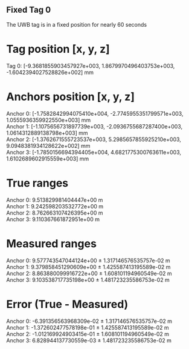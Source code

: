 ## Fixed Tag 0
The UWB tag is in a fixed position for nearly 60 seconds

# Tag position [x, y, z]
Tag 0: [-9.3681855903457927e+003,   1.8679970496403753e+003,  -1.6042394027528826e+002] mm  

# Anchors position [x, y, z]
Anchor 0: [-1.7582842994075410e+004,  -2.7745955351799571e+003,  1.0555936359922550e+003] mm  
Anchor 1: [-1.1075656731897739e+003,  -2.0936755687287400e+003,  1.0614312889138798e+003] mm  
Anchor 2: [-1.3762671555723537e+003,   5.2985657855925210e+003,  9.0948381934128622e+002] mm  
Anchor 3: [-1.7850156694394405e+004,   4.6821775300763611e+003,  1.6102689602915559e+003] mm  

# True ranges
Anchor 0: 9.513829981404447e+00 m  
Anchor 1: 9.242598203532772e+00 m  
Anchor 2: 8.762663107426395e+00 m  
Anchor 3: 9.110367661872951e+00 m  

# Measured ranges
Anchor 0: 9.577743547044124e+00 ± 1.317146576535757e-02 m  
Anchor 1: 9.379858451290609e+00 ± 1.425587413195589e-02 m  
Anchor 2: 8.863880099916722e+00 ± 1.608101194960549e-02 m  
Anchor 3: 9.103538717735198e+00 ± 1.481723235586753e-02 m  

# Error (True - Measured)
Anchor 0: -6.391356563968309e-02 ± 1.317146576535757e-02 m  
Anchor 1: -1.372602477578198e-01 ± 1.425587413195589e-02 m  
Anchor 2: -1.012169924903415e-01 ± 1.608101194960549e-02 m  
Anchor 3:  6.828944137730559e-03 ± 1.481723235586753e-02 m 
